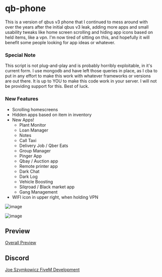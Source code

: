 # qb-phone
This is a version of qbus v3 phone that I continued to mess around with over the years after the initial qbus v3 leak, adding more apps and small usability tweaks like home screen scrolling and hiding app icons based on held items, like a vpn. I'm now tired of sitting on this, and hopefully it will benefit some people looking for app ideas or whatever.


### Special Note
This script is not plug-and-play and is probably horribly exploitable, in it's current form. I use mongodb and have left those queries in place, as I cba to put in any effort to make this work with whatever frameworks or versions are out there. It is up to YOU to make this code work in your server. I will not be providing support for this. Best of luck.


### New Features
 - Scrolling homescreens
 - Hidden apps based on item in inventory
 - New Apps!
    - Plant Monitor
    - Loan Manager
    - Notes
    - Call Taxi
    - Delivery Job / Qber Eats
    - Group Manager
    - Pinger App
    - Qbay / Auction app
    - Remote printer app
    - Dark Chat
    - Dark Log
    - Vehicle Boosting
    - Silqroad / Black market app
    - Gang Management
 - WIFI icon in upper right, when holding VPN

![image](https://github.com/JoeSzymkowiczFiveM/qb-phone/assets/70592880/69bcfe9e-6ee7-4f67-baad-5d0ed54f76fa)

![image](https://github.com/JoeSzymkowiczFiveM/qb-phone/assets/70592880/36f7da50-ee62-40ed-ac75-dc2345e42525)



## Preview

[Overall Preview](https://streamable.com/8f2iai)

## Discord
[Joe Szymkowicz FiveM Development](https://discord.gg/5vPGxyCB4z)
